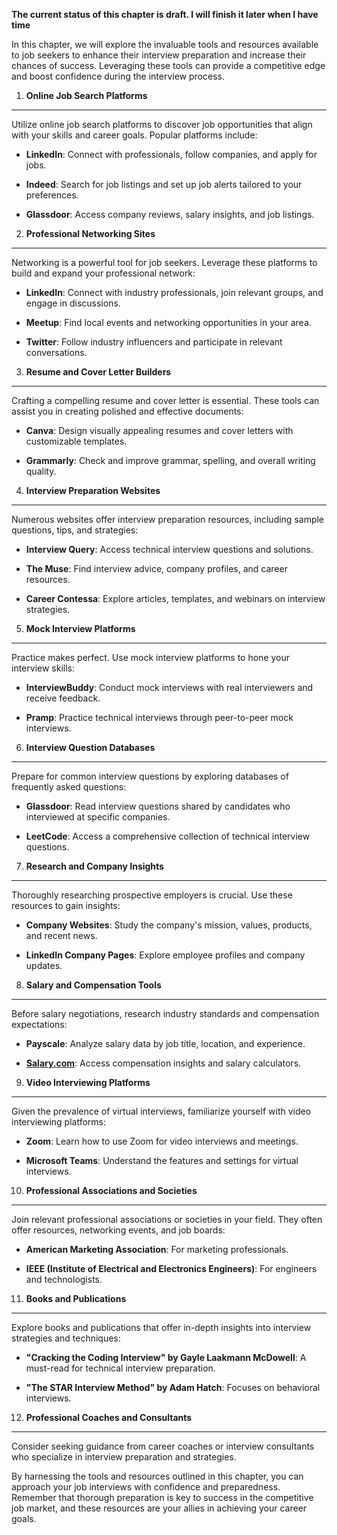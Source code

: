 **The current status of this chapter is draft. I will finish it later when I have time**

In this chapter, we will explore the invaluable tools and resources available to job seekers to enhance their interview preparation and increase their chances of success. Leveraging these tools can provide a competitive edge and boost confidence during the interview process.

1. **Online Job Search Platforms**
----------------------------------

Utilize online job search platforms to discover job opportunities that align with your skills and career goals. Popular platforms include:

* **LinkedIn**: Connect with professionals, follow companies, and apply for jobs.

* **Indeed**: Search for job listings and set up job alerts tailored to your preferences.

* **Glassdoor**: Access company reviews, salary insights, and job listings.

2. **Professional Networking Sites**
------------------------------------

Networking is a powerful tool for job seekers. Leverage these platforms to build and expand your professional network:

* **LinkedIn**: Connect with industry professionals, join relevant groups, and engage in discussions.

* **Meetup**: Find local events and networking opportunities in your area.

* **Twitter**: Follow industry influencers and participate in relevant conversations.

3. **Resume and Cover Letter Builders**
---------------------------------------

Crafting a compelling resume and cover letter is essential. These tools can assist you in creating polished and effective documents:

* **Canva**: Design visually appealing resumes and cover letters with customizable templates.

* **Grammarly**: Check and improve grammar, spelling, and overall writing quality.

4. **Interview Preparation Websites**
-------------------------------------

Numerous websites offer interview preparation resources, including sample questions, tips, and strategies:

* **Interview Query**: Access technical interview questions and solutions.

* **The Muse**: Find interview advice, company profiles, and career resources.

* **Career Contessa**: Explore articles, templates, and webinars on interview strategies.

5. **Mock Interview Platforms**
-------------------------------

Practice makes perfect. Use mock interview platforms to hone your interview skills:

* **InterviewBuddy**: Conduct mock interviews with real interviewers and receive feedback.

* **Pramp**: Practice technical interviews through peer-to-peer mock interviews.

6. **Interview Question Databases**
-----------------------------------

Prepare for common interview questions by exploring databases of frequently asked questions:

* **Glassdoor**: Read interview questions shared by candidates who interviewed at specific companies.

* **LeetCode**: Access a comprehensive collection of technical interview questions.

7. **Research and Company Insights**
------------------------------------

Thoroughly researching prospective employers is crucial. Use these resources to gain insights:

* **Company Websites**: Study the company's mission, values, products, and recent news.

* **LinkedIn Company Pages**: Explore employee profiles and company updates.

8. **Salary and Compensation Tools**
------------------------------------

Before salary negotiations, research industry standards and compensation expectations:

* **Payscale**: Analyze salary data by job title, location, and experience.

* **[Salary.com](http://Salary.com)**: Access compensation insights and salary calculators.

9. **Video Interviewing Platforms**
-----------------------------------

Given the prevalence of virtual interviews, familiarize yourself with video interviewing platforms:

* **Zoom**: Learn how to use Zoom for video interviews and meetings.

* **Microsoft Teams**: Understand the features and settings for virtual interviews.

10. **Professional Associations and Societies**
-----------------------------------------------

Join relevant professional associations or societies in your field. They often offer resources, networking events, and job boards:

* **American Marketing Association**: For marketing professionals.

* **IEEE (Institute of Electrical and Electronics Engineers)**: For engineers and technologists.

11. **Books and Publications**
------------------------------

Explore books and publications that offer in-depth insights into interview strategies and techniques:

* **"Cracking the Coding Interview" by Gayle Laakmann McDowell**: A must-read for technical interview preparation.

* **"The STAR Interview Method" by Adam Hatch**: Focuses on behavioral interviews.

12. **Professional Coaches and Consultants**
--------------------------------------------

Consider seeking guidance from career coaches or interview consultants who specialize in interview preparation and strategies.

By harnessing the tools and resources outlined in this chapter, you can approach your job interviews with confidence and preparedness. Remember that thorough preparation is key to success in the competitive job market, and these resources are your allies in achieving your career goals.
